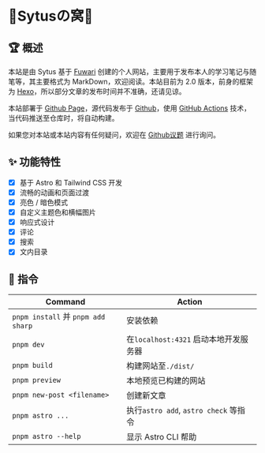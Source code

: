 # 🎊Sytusの窝🎊

## 🏆 概述

本站是由 Sytus 基于 [Fuwari](https://github.com/saicaca/fuwari) 创建的个人网站，主要用于发布本人的学习笔记与随笔等，其主要格式为 MarkDown，欢迎阅读。本站目前为 2.0 版本，前身的框架为 [Hexo](https://hexo.io/zh-cn/)，所以部分文章的发布时间并不准确，还请见谅。

本站部署于 [Github Page](https://pages.github.com/)，源代码发布于 [Github](https://github.com/SytusRamlethal/SytusRamlethal.github.io)，使用 [GitHub Actions](https://docs.github.com/zh/actions) 技术，当代码推送至仓库时，将自动构建。

如果您对本站或本站内容有任何疑问，欢迎在 [Github议题](https://github.com/SytusRamlethal/SytusRamlethal.github.io/issues) 进行询问。

## ✨ 功能特性

* [X]  基于 Astro 和 Tailwind CSS 开发
* [X]  流畅的动画和页面过渡
* [X]  亮色 / 暗色模式
* [X]  自定义主题色和横幅图片
* [X]  响应式设计
* [X]  评论
* [X]  搜索
* [X]  文内目录

## 🧞 指令


| Command                            | Action                                |
| ---------------------------------- | ------------------------------------- |
| `pnpm install` 并 `pnpm add sharp` | 安装依赖                              |
| `pnpm dev`                         | 在`localhost:4321` 启动本地开发服务器 |
| `pnpm build`                       | 构建网站至`./dist/`                   |
| `pnpm preview`                     | 本地预览已构建的网站                  |
| `pnpm new-post <filename>`         | 创建新文章                            |
| `pnpm astro ...`                   | 执行`astro add`, `astro check` 等指令 |
| `pnpm astro --help`                | 显示 Astro CLI 帮助                   |
